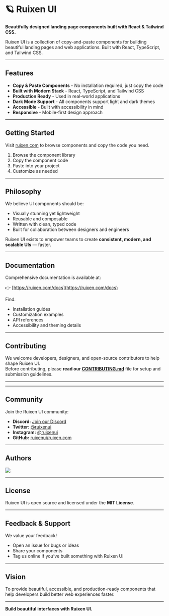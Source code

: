 # 🪐 Ruixen UI

**Beautifully designed landing page components built with React & Tailwind CSS.**

Ruixen UI is a collection of copy-and-paste components for building beautiful landing pages and web applications. Built with React, TypeScript, and Tailwind CSS.

---

##  Features

-  **Copy & Paste Components** - No installation required, just copy the code
-  **Built with Modern Stack** - React, TypeScript, and Tailwind CSS
-  **Production Ready** - Used in real-world applications
-  **Dark Mode Support** - All components support light and dark themes
-  **Accessible** - Built with accessibility in mind
-  **Responsive** - Mobile-first design approach

---

##  Getting Started

Visit [ruixen.com](https://ruixen.com) to browse components and copy the code you need.

1. Browse the component library
2. Copy the component code
3. Paste into your project
4. Customize as needed

---

## Philosophy

We believe UI components should be:
- Visually stunning yet lightweight  
- Reusable and composable  
- Written with clean, typed code  
- Built for collaboration between designers and engineers  

Ruixen UI exists to empower teams to create **consistent, modern, and scalable UIs** — faster.

---

## Documentation

Comprehensive documentation is available at:

👉 [https://ruixen.com/docs](https://ruixen.com/docs)

Find:
- Installation guides  
- Customization examples  
- API references  
- Accessibility and theming details  

---

##  Contributing

We welcome developers, designers, and open-source contributors to help shape Ruixen UI.  
Before contributing, please **read our [CONTRIBUTING.md](./CONTRIBUTING.md)** file for setup and submission guidelines.

---


---

## Community

Join the Ruixen UI community:

-  **Discord:** [Join our Discord](https://discord.gg/j9fVZm2D)
-  **Twitter:** [@ruixenui](https://twitter.com/ruixenui)
-  **Instagram:** [@ruixenui](https://instagram.com/ruixenui/)
-  **GitHub:** [ruixenui/ruixen.com](https://github.com/ruixenui/ruixen.com)

---

## Authors

<a href="https://github.com/ruixenui/ruixen.com/graphs/contributors">
  <img src="https://contrib.rocks/image?repo=ruixenui/ruixen.com" />
</a>

---

##  License

Ruixen UI is open source and licensed under the **MIT License**.

---

##  Feedback & Support

We value your feedback!  
- Open an issue for bugs or ideas  
- Share your components  
- Tag us online if you’ve built something with Ruixen UI

---

##  Vision

To provide beautiful, accessible, and production-ready components that help developers build better web experiences faster.

---

**Build beautiful interfaces with Ruixen UI.**
